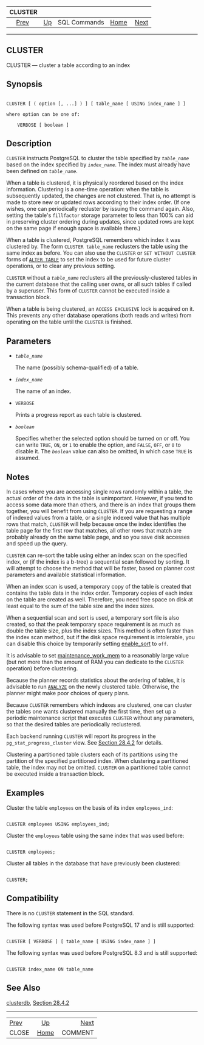 <!--?xml version="1.0" encoding="UTF-8" standalone="no"?-->

|             CLUSTER             |                                        |              |                                                       |                                     |
| :-----------------------------: | :------------------------------------- | :----------: | ----------------------------------------------------: | ----------------------------------: |
| [Prev](sql-close.html "CLOSE")  | [Up](sql-commands.html "SQL Commands") | SQL Commands | [Home](index.html "PostgreSQL 17devel Documentation") |  [Next](sql-comment.html "COMMENT") |

***



## CLUSTER

CLUSTER — cluster a table according to an index

## Synopsis

```

CLUSTER [ ( option [, ...] ) ] [ table_name [ USING index_name ] ]

where option can be one of:

    VERBOSE [ boolean ]
```

## Description

`CLUSTER` instructs PostgreSQL to cluster the table specified by *`table_name`* based on the index specified by *`index_name`*. The index must already have been defined on *`table_name`*.

When a table is clustered, it is physically reordered based on the index information. Clustering is a one-time operation: when the table is subsequently updated, the changes are not clustered. That is, no attempt is made to store new or updated rows according to their index order. (If one wishes, one can periodically recluster by issuing the command again. Also, setting the table's `fillfactor` storage parameter to less than 100% can aid in preserving cluster ordering during updates, since updated rows are kept on the same page if enough space is available there.)

When a table is clustered, PostgreSQL remembers which index it was clustered by. The form `CLUSTER table_name` reclusters the table using the same index as before. You can also use the `CLUSTER` or `SET WITHOUT CLUSTER` forms of [`ALTER TABLE`](sql-altertable.html "ALTER TABLE") to set the index to be used for future cluster operations, or to clear any previous setting.

`CLUSTER` without a *`table_name`* reclusters all the previously-clustered tables in the current database that the calling user owns, or all such tables if called by a superuser. This form of `CLUSTER` cannot be executed inside a transaction block.

When a table is being clustered, an `ACCESS EXCLUSIVE` lock is acquired on it. This prevents any other database operations (both reads and writes) from operating on the table until the `CLUSTER` is finished.

## Parameters

*   *`table_name`*

    The name (possibly schema-qualified) of a table.

*   *`index_name`*

    The name of an index.

*   `VERBOSE`

    Prints a progress report as each table is clustered.

*   *`boolean`*

    Specifies whether the selected option should be turned on or off. You can write `TRUE`, `ON`, or `1` to enable the option, and `FALSE`, `OFF`, or `0` to disable it. The *`boolean`* value can also be omitted, in which case `TRUE` is assumed.

## Notes

In cases where you are accessing single rows randomly within a table, the actual order of the data in the table is unimportant. However, if you tend to access some data more than others, and there is an index that groups them together, you will benefit from using `CLUSTER`. If you are requesting a range of indexed values from a table, or a single indexed value that has multiple rows that match, `CLUSTER` will help because once the index identifies the table page for the first row that matches, all other rows that match are probably already on the same table page, and so you save disk accesses and speed up the query.

`CLUSTER` can re-sort the table using either an index scan on the specified index, or (if the index is a b-tree) a sequential scan followed by sorting. It will attempt to choose the method that will be faster, based on planner cost parameters and available statistical information.

When an index scan is used, a temporary copy of the table is created that contains the table data in the index order. Temporary copies of each index on the table are created as well. Therefore, you need free space on disk at least equal to the sum of the table size and the index sizes.

When a sequential scan and sort is used, a temporary sort file is also created, so that the peak temporary space requirement is as much as double the table size, plus the index sizes. This method is often faster than the index scan method, but if the disk space requirement is intolerable, you can disable this choice by temporarily setting [enable\_sort](runtime-config-query.html#GUC-ENABLE-SORT) to `off`.

It is advisable to set [maintenance\_work\_mem](runtime-config-resource.html#GUC-MAINTENANCE-WORK-MEM) to a reasonably large value (but not more than the amount of RAM you can dedicate to the `CLUSTER` operation) before clustering.

Because the planner records statistics about the ordering of tables, it is advisable to run [`ANALYZE`](sql-analyze.html "ANALYZE") on the newly clustered table. Otherwise, the planner might make poor choices of query plans.

Because `CLUSTER` remembers which indexes are clustered, one can cluster the tables one wants clustered manually the first time, then set up a periodic maintenance script that executes `CLUSTER` without any parameters, so that the desired tables are periodically reclustered.

Each backend running `CLUSTER` will report its progress in the `pg_stat_progress_cluster` view. See [Section 28.4.2](progress-reporting.html#CLUSTER-PROGRESS-REPORTING "28.4.2. CLUSTER Progress Reporting") for details.

Clustering a partitioned table clusters each of its partitions using the partition of the specified partitioned index. When clustering a partitioned table, the index may not be omitted. `CLUSTER` on a partitioned table cannot be executed inside a transaction block.

## Examples

Cluster the table `employees` on the basis of its index `employees_ind`:

```

CLUSTER employees USING employees_ind;
```

Cluster the `employees` table using the same index that was used before:

```

CLUSTER employees;
```

Cluster all tables in the database that have previously been clustered:

```

CLUSTER;
```

## Compatibility

There is no `CLUSTER` statement in the SQL standard.

The following syntax was used before PostgreSQL 17 and is still supported:

```

CLUSTER [ VERBOSE ] [ table_name [ USING index_name ] ]
```

The following syntax was used before PostgreSQL 8.3 and is still supported:

```

CLUSTER index_name ON table_name
```

## See Also

[clusterdb](app-clusterdb.html "clusterdb"), [Section 28.4.2](progress-reporting.html#CLUSTER-PROGRESS-REPORTING "28.4.2. CLUSTER Progress Reporting")

***

|                                 |                                                       |                                     |
| :------------------------------ | :---------------------------------------------------: | ----------------------------------: |
| [Prev](sql-close.html "CLOSE")  |         [Up](sql-commands.html "SQL Commands")        |  [Next](sql-comment.html "COMMENT") |
| CLOSE                           | [Home](index.html "PostgreSQL 17devel Documentation") |                             COMMENT |

